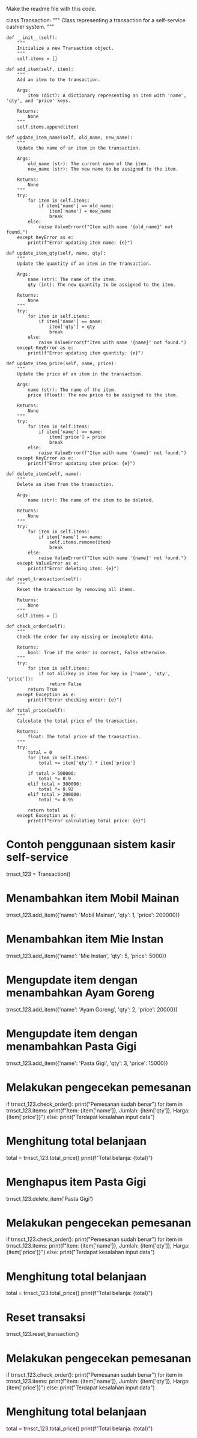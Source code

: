 Make the readme file with this code.

class Transaction:
    """
    Class representing a transaction for a self-service cashier system.
    """

    def __init__(self):
        """
        Initialize a new Transaction object.
        """
        self.items = []

    def add_item(self, item):
        """
        Add an item to the transaction.

        Args:
            item (dict): A dictionary representing an item with 'name', 'qty', and 'price' keys.

        Returns:
            None
        """
        self.items.append(item)

    def update_item_name(self, old_name, new_name):
        """
        Update the name of an item in the transaction.

        Args:
            old_name (str): The current name of the item.
            new_name (str): The new name to be assigned to the item.

        Returns:
            None
        """
        try:
            for item in self.items:
                if item['name'] == old_name:
                    item['name'] = new_name
                    break
            else:
                raise ValueError(f"Item with name '{old_name}' not found.")
        except KeyError as e:
            print(f"Error updating item name: {e}")

    def update_item_qty(self, name, qty):
        """
        Update the quantity of an item in the transaction.

        Args:
            name (str): The name of the item.
            qty (int): The new quantity to be assigned to the item.

        Returns:
            None
        """
        try:
            for item in self.items:
                if item['name'] == name:
                    item['qty'] = qty
                    break
            else:
                raise ValueError(f"Item with name '{name}' not found.")
        except KeyError as e:
            print(f"Error updating item quantity: {e}")

    def update_item_price(self, name, price):
        """
        Update the price of an item in the transaction.

        Args:
            name (str): The name of the item.
            price (float): The new price to be assigned to the item.

        Returns:
            None
        """
        try:
            for item in self.items:
                if item['name'] == name:
                    item['price'] = price
                    break
            else:
                raise ValueError(f"Item with name '{name}' not found.")
        except KeyError as e:
            print(f"Error updating item price: {e}")

    def delete_item(self, name):
        """
        Delete an item from the transaction.

        Args:
            name (str): The name of the item to be deleted.

        Returns:
            None
        """
        try:
            for item in self.items:
                if item['name'] == name:
                    self.items.remove(item)
                    break
            else:
                raise ValueError(f"Item with name '{name}' not found.")
        except ValueError as e:
            print(f"Error deleting item: {e}")

    def reset_transaction(self):
        """
        Reset the transaction by removing all items.

        Returns:
            None
        """
        self.items = []

    def check_order(self):
        """
        Check the order for any missing or incomplete data.

        Returns:
            bool: True if the order is correct, False otherwise.
        """
        try:
            for item in self.items:
                if not all(key in item for key in ['name', 'qty', 'price']):
                    return False
            return True
        except Exception as e:
            print(f"Error checking order: {e}")

    def total_price(self):
        """
        Calculate the total price of the transaction.

        Returns:
            float: The total price of the transaction.
        """
        try:
            total = 0
            for item in self.items:
                total += item['qty'] * item['price']

            if total > 500000:
                total *= 0.9
            elif total > 300000:
                total *= 0.92
            elif total > 200000:
                total *= 0.95

            return total
        except Exception as e:
            print(f"Error calculating total price: {e}")


# Contoh penggunaan sistem kasir self-service
trnsct_123 = Transaction()

# Menambahkan item Mobil Mainan
trnsct_123.add_item({'name': 'Mobil Mainan', 'qty': 1, 'price': 200000})

# Menambahkan item Mie Instan
trnsct_123.add_item({'name': 'Mie Instan', 'qty': 5, 'price': 5000})

# Mengupdate item dengan menambahkan Ayam Goreng
trnsct_123.add_item({'name': 'Ayam Goreng', 'qty': 2, 'price': 20000})

# Mengupdate item dengan menambahkan Pasta Gigi
trnsct_123.add_item({'name': 'Pasta Gigi', 'qty': 3, 'price': 15000})

# Melakukan pengecekan pemesanan
if trnsct_123.check_order():
    print("Pemesanan sudah benar")
    for item in trnsct_123.items:
        print(f"Item: {item['name']}, Jumlah: {item['qty']}, Harga: {item['price']}")
else:
    print("Terdapat kesalahan input data")

# Menghitung total belanjaan
total = trnsct_123.total_price()
print(f"Total belanja: {total}")


# Menghapus item Pasta Gigi
trnsct_123.delete_item('Pasta Gigi')

# Melakukan pengecekan pemesanan
if trnsct_123.check_order():
    print("Pemesanan sudah benar")
    for item in trnsct_123.items:
        print(f"Item: {item['name']}, Jumlah: {item['qty']}, Harga: {item['price']}")
else:
    print("Terdapat kesalahan input data")

# Menghitung total belanjaan
total = trnsct_123.total_price()
print(f"Total belanja: {total}")

# Reset transaksi
trnsct_123.reset_transaction()

# Melakukan pengecekan pemesanan
if trnsct_123.check_order():
    print("Pemesanan sudah benar")
    for item in trnsct_123.items:
        print(f"Item: {item['name']}, Jumlah: {item['qty']}, Harga: {item['price']}")
else:
    print("Terdapat kesalahan input data")

# Menghitung total belanjaan
total = trnsct_123.total_price()
print(f"Total belanja: {total}")

